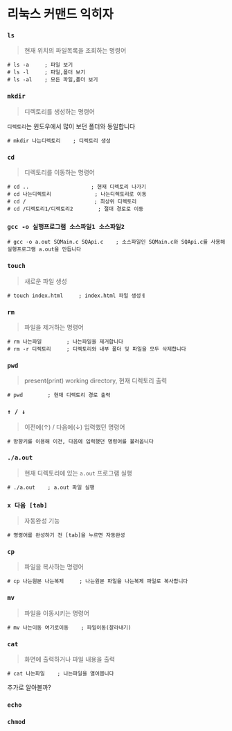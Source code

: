 # 리눅스 커맨드 익히자

### `ls` 
> 현재 위치의 파일목록을 조회하는 명령어

```console
# ls -a     ; 파일 보기
# ls -l     ; 파일,폴더 보기
# ls -al    ; 모든 파일,폴더 보기
```
### `mkdir` 
> 디렉토리를 생성하는 명령어

`디렉토리`는 윈도우에서 많이 보던 폴더와 동일합니다
```console
# mkdir 나는디렉토리    ; 디렉토리 생성
```

### `cd` 
> 디렉토리를 이동하는 명령어

```console
# cd ..                    ; 현재 디렉토리 나가기
# cd 나는디렉토리              ; 나는디렉토리로 이동
# cd /                      ; 최상위 디렉토리
# cd /디렉토리1/디렉토리2        ; 절대 경로로 이동
```

### `gcc -o 실행프로그램 소스파일1 소스파일2`
```console
# gcc -o a.out SQMain.c SQApi.c    ; 소스파일인 SQMain.c와 SQApi.c를 사용해 실행프로그램 a.out을 만듭니다
```

### `touch` 
> 새로운 파일 생성

```console
# touch index.html     ; index.html 파일 생성ㅔ
```

### `rm` 
> 파일을 제거하는 명령어

```console
# rm 나는파일        ; 나는파일을 제거합니다
# rm -r 디렉토리     ; 디렉토리와 내부 폴더 및 파일을 모두 삭제합니다
```


### `pwd` 
> present(print) working directory, 현재 디렉토리 출력

```console
# pwd        ; 현재 디렉토리 경로 출력
```
### `↑ / ↓` 
> 이전에(↑) / 다음에(↓) 입력했던 명령어

```console
# 방향키를 이용해 이전, 다음에 입력했던 명령어를 불러옵니다
```
### `./a.out` 
> 현재 디렉토리에 있는 `a.out` 프로그램 실행

```console
# ./a.out    ; a.out 파일 실행
```

### `x 다음 [tab]` 
> 자동완성 기능 

```console
# 명령어를 완성하기 전 [tab]을 누르면 자동완성
```

### `cp` 
> 파일을 복사하는 명령어

```console
# cp 나는원본 나는복제     ; 나는원본 파일을 나는복제 파일로 복사합니다
```
### `mv` 
> 파일을 이동시키는 명령어

```console
# mv 나는이동 여기로이동    ; 파일이동(잘라내기)
```

### `cat`
> 화면에 출력하거나 파일 내용을 출력

```console
# cat 나는파일    ; 나는파일을 열어봅니다
```

추가로 알아볼까?
### `echo`

### `chmod`

